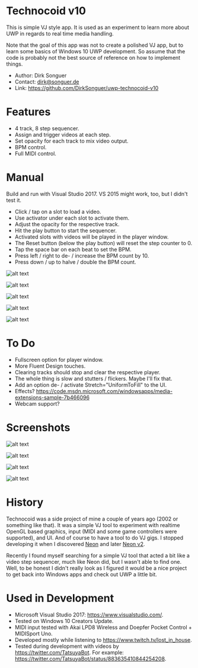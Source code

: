 ﻿# Technocoid v10

This is simple VJ style app. It is used as an experiment to learn more about UWP in
regards to real time media handling.

Note that the goal of this app was not to create a polished VJ app, but to learn some
basics of Windows 10 UWP development. So assume that the code is probably not the best
source of reference on how to implement things.

- Author: Dirk Songuer
- Contact: dirk@songuer.de
- Link: https://github.com/DirkSonguer/uwp-technocoid-v10


# Features

- 4 track, 8 step sequencer.
- Assign and trigger videos at each step.
- Set opacity for each track to mix video output.
- BPM control.
- Full MIDI control.


# Manual

Build and run with Visual Studio 2017. VS 2015 might work, too, but I didn't test it.

- Click / tap on a slot to load a video.
- Use activator under each slot to activate them.
- Adjust the opacity for the respective track.
- Hit the play button to start the sequencer.
- Activated slots with videos will be played in the player window.
- The Reset button (below the play button) will reset the step counter to 0.
- Tap the space bar on each beat to set the BPM.
- Press left / right to de- / increase the BPM count by 10.
- Press down / up to halve / double the BPM count.

![alt text](https://github.com/DirkSonguer/uwp-technocoid-v10/blob/master/screenshots/tcdv10_intro1.png "Technocoid Intro 1")

![alt text](https://github.com/DirkSonguer/uwp-technocoid-v10/blob/master/screenshots/tcdv10_intro2.png "Technocoid Intro 2")

![alt text](https://github.com/DirkSonguer/uwp-technocoid-v10/blob/master/screenshots/tcdv10_intro3.png "Technocoid Intro 3")

![alt text](https://github.com/DirkSonguer/uwp-technocoid-v10/blob/master/screenshots/tcdv10_intro4.png "Technocoid Intro 4")

![alt text](https://github.com/DirkSonguer/uwp-technocoid-v10/blob/master/screenshots/tcdv10_intro5.png "Technocoid Intro 5")


# To Do

- Fullscreen option for player window.
- More Fluent Design touches.
- Clearing tracks should stop and clear the respective player.
- The whole thing is slow and stutters / flickers. Maybe I'll fix that.
- Add an option de- / activate Stretch="UniformToFill" to the UI.
- Effects? https://code.msdn.microsoft.com/windowsapps/media-extensions-sample-7b466096
- Webcam support?


# Screenshots
![alt text](https://github.com/DirkSonguer/uwp-technocoid-v10/blob/master/screenshots/tcdv10_screen1.png "Technocoid v10 Screenshot")

![alt text](https://github.com/DirkSonguer/uwp-technocoid-v10/blob/master/screenshots/tcdv10_screen2.png "Technocoid v10 Screenshot")

![alt text](https://github.com/DirkSonguer/uwp-technocoid-v10/blob/master/screenshots/tcdv10_screen3.png "Technocoid v10 Screenshot")

![alt text](https://github.com/DirkSonguer/uwp-technocoid-v10/blob/master/screenshots/tcdv10_screen4.png "Technocoid v10 Screenshot")


# History

Technocoid was a side project of mine a couple of years ago (2002 or something like that).
It was a simple VJ tool to experiment with realtime OpenGL based graphics, input (MIDI and
some game controllers were supported), and UI. And of course to have a tool to do VJ gigs.
I stopped developing it when I discovered [Neon](http://xplsv.com/neon/) and later [Neon v2](http://neonv2.com/).

Recently I found myself searching for a simple VJ tool that acted a bit like a video step
sequencer, much like Neon did, but I wasn't able to find one. Well, to be honest I didn't
really look as I figured it would be a nice project to get back into Windows apps and check
out UWP a little bit.


# Used in Development

- Microsoft Visual Studio 2017: https://www.visualstudio.com/.
- Tested on Windows 10 Creators Update.
- MIDI input tested with Akai LPD8 Wireless and Doepfer Pocket Control + MIDISport Uno.
- Developed mostly while listening to https://www.twitch.tv/lost_in_house.
- Tested during development with videos by https://twitter.com/TatsuyaBot. For example: https://twitter.com/TatsuyaBot/status/883635410844254208.
